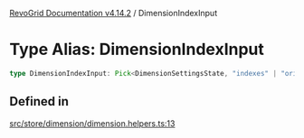 [RevoGrid Documentation v4.14.2](README.md) / DimensionIndexInput

# Type Alias: DimensionIndexInput

```ts
type DimensionIndexInput: Pick<DimensionSettingsState, "indexes" | "originItemSize" | "indexToItem">;
```

## Defined in

[src/store/dimension/dimension.helpers.ts:13](https://github.com/revolist/revogrid/blob/29f379095274a66a187c28b49fe0e1fb4170d3ea/src/store/dimension/dimension.helpers.ts#L13)
